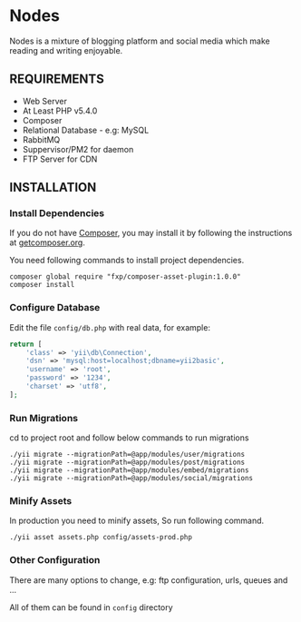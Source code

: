 Nodes
================================

Nodes is a mixture of blogging platform and social media which make reading and writing enjoyable.


REQUIREMENTS
------------
* Web Server
* At Least PHP v5.4.0
* Composer
* Relational Database - e.g: MySQL
* RabbitMQ
* Suppervisor/PM2 for daemon
* FTP Server for CDN

INSTALLATION
------------

### Install Dependencies

If you do not have [Composer](http://getcomposer.org/), you may install it by following the instructions
at [getcomposer.org](http://getcomposer.org/doc/00-intro.md#installation-nix).

You need following commands to install project dependencies.
~~~
composer global require "fxp/composer-asset-plugin:1.0.0"
composer install
~~~

### Configure Database

Edit the file `config/db.php` with real data, for example:

```php
return [
    'class' => 'yii\db\Connection',
    'dsn' => 'mysql:host=localhost;dbname=yii2basic',
    'username' => 'root',
    'password' => '1234',
    'charset' => 'utf8',
];
```


### Run Migrations

cd to project root and follow below commands to run migrations

~~~
./yii migrate --migrationPath=@app/modules/user/migrations
./yii migrate --migrationPath=@app/modules/post/migrations
./yii migrate --migrationPath=@app/modules/embed/migrations
./yii migrate --migrationPath=@app/modules/social/migrations
~~~

### Minify Assets

In production you need to minify assets, So run following command.

~~~
./yii asset assets.php config/assets-prod.php
~~~

### Other Configuration

There are many options to change, e.g: ftp configuration, urls, queues and ...

All of them can be found in `config` directory